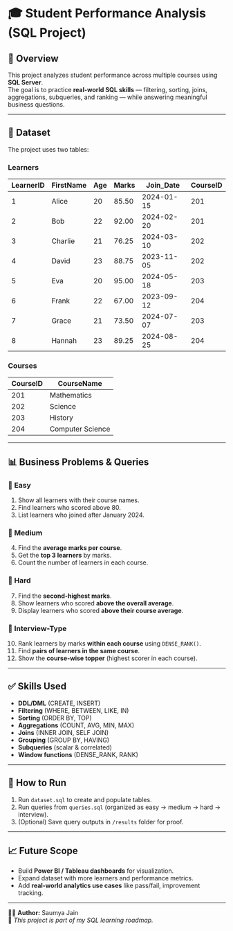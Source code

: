 # 🎓 Student Performance Analysis (SQL Project) 

## 📌 Overview
This project analyzes student performance across multiple courses using **SQL Server**.  
The goal is to practice **real-world SQL skills** — filtering, sorting, joins, aggregations, subqueries, and ranking — while answering meaningful business questions.

---

## 📂 Dataset
The project uses two tables:

### Learners
| LearnerID | FirstName | Age | Marks | Join_Date  | CourseID |
|-----------|-----------|-----|-------|------------|----------|
| 1         | Alice     | 20  | 85.50 | 2024-01-15 | 201      |
| 2         | Bob       | 22  | 92.00 | 2024-02-20 | 201      |
| 3         | Charlie   | 21  | 76.25 | 2024-03-10 | 202      |
| 4         | David     | 23  | 88.75 | 2023-11-05 | 202      |
| 5         | Eva       | 20  | 95.00 | 2024-05-18 | 203      |
| 6         | Frank     | 22  | 67.00 | 2023-09-12 | 204      |
| 7         | Grace     | 21  | 73.50 | 2024-07-07 | 203      |
| 8         | Hannah    | 23  | 89.25 | 2024-08-25 | 204      |

### Courses
| CourseID | CourseName        |
|----------|-------------------|
| 201      | Mathematics       |
| 202      | Science           |
| 203      | History           |
| 204      | Computer Science  |

---

## 📊 Business Problems & Queries

### 🔹 Easy
1. Show all learners with their course names.  
2. Find learners who scored above 80.  
3. List learners who joined after January 2024.  

### 🔹 Medium
4. Find the **average marks per course**.  
5. Get the **top 3 learners** by marks.  
6. Count the number of learners in each course.  

### 🔹 Hard
7. Find the **second-highest marks**.  
8. Show learners who scored **above the overall average**.  
9. Display learners who scored **above their course average**.  

### 🔹 Interview-Type
10. Rank learners by marks **within each course** using `DENSE_RANK()`.  
11. Find **pairs of learners in the same course**.  
12. Show the **course-wise topper** (highest scorer in each course).  

---

## ✅ Skills Used
- **DDL/DML** (CREATE, INSERT)  
- **Filtering** (WHERE, BETWEEN, LIKE, IN)  
- **Sorting** (ORDER BY, TOP)  
- **Aggregations** (COUNT, AVG, MIN, MAX)  
- **Joins** (INNER JOIN, SELF JOIN)  
- **Grouping** (GROUP BY, HAVING)  
- **Subqueries** (scalar & correlated)  
- **Window functions** (DENSE_RANK, RANK)  

---

## 🚀 How to Run
1. Run `dataset.sql` to create and populate tables.  
2. Run queries from `queries.sql` (organized as easy → medium → hard → interview).  
3. (Optional) Save query outputs in `/results` folder for proof.  

---

## 📈 Future Scope
- Build **Power BI / Tableau dashboards** for visualization.  
- Expand dataset with more learners and performance metrics.  
- Add **real-world analytics use cases** like pass/fail, improvement tracking.  

---

👨‍💻 **Author:** Saumya Jain  
📌 *This project is part of my SQL learning roadmap.*  
